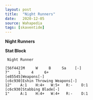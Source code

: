 ```yaml
---
layout: post
title:  "Night Runners"
date:   2020-12-05
source: Wahapedia
tags: [skaventide]
---
```


**Night Runners**

**Stat Block**
```
 Night Runner
```

```
[56f442]M     W     B     Sa    [-]
7"    1     4     6+    
[e85545]Weapons[-]
[c6c930]Eshin Throwing Weapons[-]
12"    A:1    H:4+   W:5+   R:-    D:1   
[c6c930]Stabbing Blade[-]
1"     A:1    H:4+   W:4+   R:-    D:1   
```


